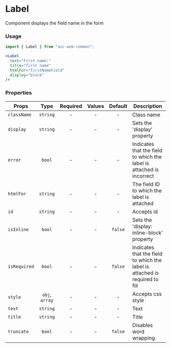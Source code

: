 # Label

Component displays the field name in the form

### Usage

```js
import { Label } from "asc-web-common";
```

```jsx
<Label
  text="First name:"
  title="first name"
  htmlFor="firstNameField"
  display="block"
/>
```

### Properties

| Props        |      Type      | Required | Values | Default | Description                                                                 |
| ------------ | :------------: | :------: | :----: | :-----: | --------------------------------------------------------------------------- |
| `className`  |    `string`    |    -     |   -    |    -    | Class name                                                                  |
| `display`    |    `string`    |    -     |   -    |    -    | Sets the 'display' property                                                 |
| `error`      |     `bool`     |    -     |   -    |    -    | Indicates that the field to which the label is attached is incorrect        |
| `htmlFor`    |    `string`    |    -     |   -    |    -    | The field ID to which the label is attached                                 |
| `id`         |    `string`    |    -     |   -    |    -    | Accepts id                                                                  |
| `isInline`   |     `bool`     |    -     |   -    | `false` | Sets the 'display: inline-block' property                                   |
| `isRequired` |     `bool`     |    -     |   -    | `false` | Indicates that the field to which the label is attached is required to fill |
| `style`      | `obj`, `array` |    -     |   -    |    -    | Accepts css style                                                           |
| `text`       |    `string`    |    -     |   -    |    -    | Text                                                                        |
| `title`      |    `string`    |    -     |   -    |    -    | Title                                                                       |
| `truncate`   |     `bool`     |    -     |   -    | `false` | Disables word wrapping                                                      |
